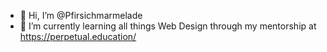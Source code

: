 - 👋 Hi, I’m @Pfirsichmarmelade
- 🌱 I’m currently learning all things Web Design through my mentorship at https://perpetual.education/


<!---
Pfirsichmarmelade/Pfirsichmarmelade is a ✨ special ✨ repository because its `README.md` (this file) appears on your GitHub profile.
You can click the Preview link to take a look at your changes.
--->
